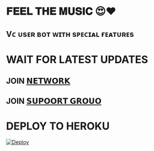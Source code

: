 # 𝐅𝐄𝐄𝐋 𝐓𝐇𝐄 𝐌𝐔𝐒𝐈𝐂 😍❤️

## Vᴄ ᴜsᴇʀ ʙᴏᴛ ᴡɪᴛʜ sᴘᴇᴄɪᴀʟ ғᴇᴀᴛᴜʀᴇs

# WAIT FOR LATEST UPDATES

## JOIN [𝗡𝗘𝗧𝗪𝗢𝗥𝗞](HTTPS://T.ME/HFM_NETWORK) 

## JOIN [𝗦𝗨𝗣𝗢𝗢𝗥𝗧 𝗚𝗥𝗢𝗨𝗢 ](HTTPS://T.ME/HFM_SUPPORT) 

# DEPLOY TO HEROKU 


[![Deploy](https://www.herokucdn.com/deploy/button.svg)](https://heroku.com/deploy?template=https://github.com/HFMNETWOK/HFMVCBOT)
